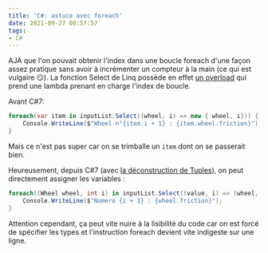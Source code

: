 ```yaml
---
title: 'C#: astuce avec foreach'
date: 2021-09-27 08:57:57
tags: 
- C#
---
```


AJA que l'on pouvait obtenir l'index dans une boucle foreach d'une façon assez pratique sans avoir à incrémenter un compteur à la main (ce qui est vulgaire 😏). La fonction Select de Linq possède en effet [un overload](https://docs.microsoft.com/en-us/dotnet/api/system.linq.enumerable.select?view=net-5.0#System_Linq_Enumerable_Select__2_System_Collections_Generic_IEnumerable___0__System_Func___0_System_Int32___1__) qui prend une lambda prenant en charge l'index de boucle.

Avant C#7:

```csharp
foreach(var item in inputList.Select((wheel, i) => new { wheel, i})) {
	Console.WriteLine($"Wheel n°{item.i + 1} : {item.wheel.friction}");
}
```

Mais ce n'est pas super car on se trimballe un `item` dont on se passerait bien.

Heureusement, depuis C#7 (avec [la déconstruction de Tuples](https://docs.microsoft.com/en-us/dotnet/csharp/fundamentals/functional/deconstruct)), on peut directement assigner les variables :

```csharp
foreach((Wheel wheel, int i) in inputList.Select((value, i) => (wheel, i))) {
	Console.WriteLine($"Numero {i + 1} : {wheel.friction}");
}
```

Attention cependant, ça peut vite nuire à la lisibilité du code car on est forcé de spécifier les types et l'instruction foreach devient vite indigeste sur une ligne.